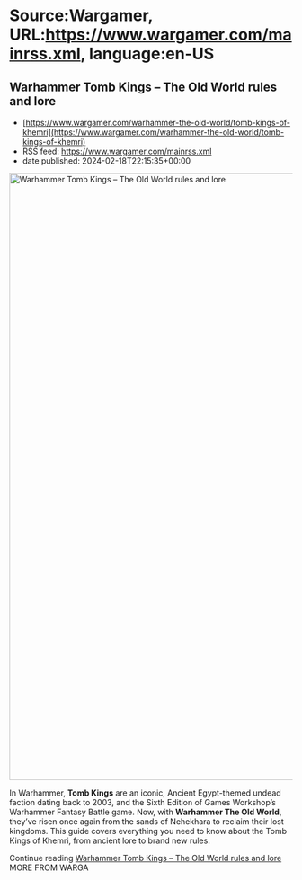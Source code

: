 # Source:Wargamer, URL:https://www.wargamer.com/mainrss.xml, language:en-US

## Warhammer Tomb Kings – The Old World rules and lore
 - [https://www.wargamer.com/warhammer-the-old-world/tomb-kings-of-khemri](https://www.wargamer.com/warhammer-the-old-world/tomb-kings-of-khemri)
 - RSS feed: https://www.wargamer.com/mainrss.xml
 - date published: 2024-02-18T22:15:35+00:00

<img alt="Warhammer Tomb Kings &#8211; The Old World rules and lore" class="webfeedsFeaturedVisual" height="1080" src="https://www.wargamer.com/wp-content/sites/wargamer/2024/02/warhammer-tomb-kings-the-old-world-guide-shield-front-line-zoomed.jpg" title="Warhammer Tomb Kings &#8211; The Old World rules and lore" width="1920" />
								<p>In Warhammer, <strong>Tomb Kings</strong> are an iconic, Ancient Egypt-themed undead faction dating back to 2003, and the Sixth Edition of Games Workshop’s Warhammer Fantasy Battle game. Now, with <strong>Warhammer The Old World</strong>, they’ve risen once again from the sands of Nehekhara to reclaim their lost kingdoms. This guide covers everything you need to know about the Tomb Kings of Khemri, from ancient lore to brand new rules.</p>
 				<div>
				Continue reading <a href="https://www.wargamer.com/warhammer-the-old-world/tomb-kings-of-khemri">Warhammer Tomb Kings &#8211; The Old World rules and lore</a>
				</div>
				MORE FROM WARGA

